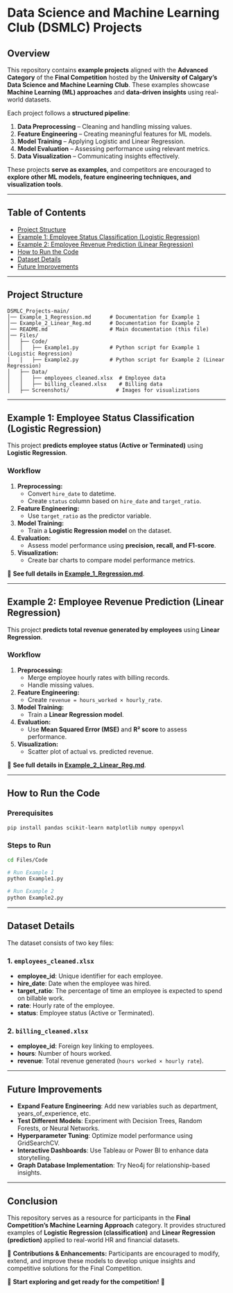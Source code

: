 # Data Science and Machine Learning Club (DSMLC) Projects

## Overview

This repository contains **example projects** aligned with the **Advanced Category** of the **Final Competition** hosted by the **University of Calgary’s Data Science and Machine Learning Club**. These examples showcase **Machine Learning (ML) approaches** and **data-driven insights** using real-world datasets.

Each project follows a **structured pipeline**:
1. **Data Preprocessing** – Cleaning and handling missing values.
2. **Feature Engineering** – Creating meaningful features for ML models.
3. **Model Training** – Applying Logistic and Linear Regression.
4. **Model Evaluation** – Assessing performance using relevant metrics.
5. **Data Visualization** – Communicating insights effectively.

These projects **serve as examples**, and competitors are encouraged to **explore other ML models, feature engineering techniques, and visualization tools**.

---

## Table of Contents
- [Project Structure](#project-structure)
- [Example 1: Employee Status Classification (Logistic Regression)](#example-1-employee-status-classification-logistic-regression)
- [Example 2: Employee Revenue Prediction (Linear Regression)](#example-2-employee-revenue-prediction-linear-regression)
- [How to Run the Code](#how-to-run-the-code)
- [Dataset Details](#dataset-details)
- [Future Improvements](#future-improvements)

---

## Project Structure

```
DSMLC_Projects-main/
│── Example_1_Regression.md      # Documentation for Example 1
│── Example_2_Linear_Reg.md      # Documentation for Example 2
│── README.md                    # Main documentation (this file)
│── Files/
│   ├── Code/
│   │   ├── Example1.py          # Python script for Example 1 (Logistic Regression)
│   │   ├── Example2.py          # Python script for Example 2 (Linear Regression)
│   ├── Data/
│   │   ├── employees_cleaned.xlsx  # Employee data
│   │   ├── billing_cleaned.xlsx    # Billing data
│   ├── Screenshots/               # Images for visualizations
```

---

## Example 1: Employee Status Classification (Logistic Regression)

This project **predicts employee status (Active or Terminated)** using **Logistic Regression**.

### Workflow
1. **Preprocessing:**
   - Convert `hire_date` to datetime.
   - Create `status` column based on `hire_date` and `target_ratio`.
2. **Feature Engineering:** 
   - Use `target_ratio` as the predictor variable.
3. **Model Training:**
   - Train a **Logistic Regression model** on the dataset.
4. **Evaluation:**
   - Assess model performance using **precision, recall, and F1-score**.
5. **Visualization:**
   - Create bar charts to compare model performance metrics.

📄 **See full details in [Example_1_Regression.md](Example_1_Regression.md)**.

---

## Example 2: Employee Revenue Prediction (Linear Regression)

This project **predicts total revenue generated by employees** using **Linear Regression**.

### Workflow
1. **Preprocessing:**
   - Merge employee hourly rates with billing records.
   - Handle missing values.
2. **Feature Engineering:** 
   - Create `revenue = hours_worked × hourly_rate`.
3. **Model Training:**
   - Train a **Linear Regression model**.
4. **Evaluation:**
   - Use **Mean Squared Error (MSE)** and **R² score** to assess performance.
5. **Visualization:**
   - Scatter plot of actual vs. predicted revenue.

📄 **See full details in [Example_2_Linear_Reg.md](Example_2_Linear_Reg.md)**.

---

## How to Run the Code

### Prerequisites
```bash
pip install pandas scikit-learn matplotlib numpy openpyxl
```

### Steps to Run
```bash
cd Files/Code

# Run Example 1
python Example1.py

# Run Example 2
python Example2.py
```

---

## Dataset Details

The dataset consists of two key files:

### 1. `employees_cleaned.xlsx`
- **employee_id**: Unique identifier for each employee.
- **hire_date**: Date when the employee was hired.
- **target_ratio**: The percentage of time an employee is expected to spend on billable work.
- **rate**: Hourly rate of the employee.
- **status**: Employee status (Active or Terminated).

### 2. `billing_cleaned.xlsx`
- **employee_id**: Foreign key linking to employees.
- **hours**: Number of hours worked.
- **revenue**: Total revenue generated (`hours worked × hourly rate`).

---

## Future Improvements
- **Expand Feature Engineering**: Add new variables such as department, years_of_experience, etc.
- **Test Different Models**: Experiment with Decision Trees, Random Forests, or Neural Networks.
- **Hyperparameter Tuning**: Optimize model performance using GridSearchCV.
- **Interactive Dashboards**: Use Tableau or Power BI to enhance data storytelling.
- **Graph Database Implementation**: Try Neo4j for relationship-based insights.

---

## Conclusion

This repository serves as a resource for participants in the **Final Competition’s Machine Learning Approach** category. 
It provides structured examples of **Logistic Regression (classification)** and **Linear Regression (prediction)** applied to real-world HR and financial datasets.

📢 **Contributions & Enhancements:**
Participants are encouraged to modify, extend, and improve these models to develop unique insights and competitive solutions for the Final Competition.

🚀 **Start exploring and get ready for the competition!** 🚀
